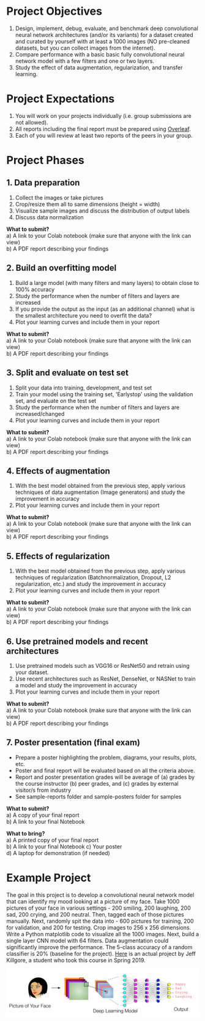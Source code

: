 # Project Objectives
1. Design, implement, debug, evaluate, and benchmark deep convolutional neural network architectures (and/or its variants) for a dataset created and curated by yourself with at least a 1000 images (NO pre-cleaned datasets, but you can collect images from the internet).
1. Compare performance with a basic basic fully convolutional neural network model with a few filters and one or two layers.
1. Study the effect of data augmentation, regularization, and transfer learning.

# Project Expectations
1. You will work on your projects individually (i.e. group submissions are not allowed).
1. All reports including the final report must be prepared using <a href="https://www.overleaf.com/">Overleaf</a>.
1. Each of you will review at least two reports of the peers in your group.

# Project Phases

## 1. Data preparation
1. Collect the images or take pictures
1. Crop/resize them all to same dimensions (height = width)
1. Visualize sample images and discuss the distribution of output labels
1. Discuss data normalization

**What to submit?**  
a) A link to your Colab notebook (make sure that anyone with the link can view)  
b) A PDF report describing your findings  

## 2. Build an overfitting model
1. Build a large model (with many filters and many layers) to obtain close to 100% accuracy
1. Study the performance when the number of filters and layers are increased
1. If you provide the output as the input (as an additional channel) what is the smallest architecture you need to overfit the data?
1. Plot your learning curves and include them in your report

**What to submit?**  
a) A link to your Colab notebook (make sure that anyone with the link can view)  
b) A PDF report describing your findings  

## 3. Split and evaluate on test set
1. Split your data into training, development, and test set
1. Train your model using the training set, 'Earlystop' using the validation set, and evaluate on the test set
1. Study the performance when the number of filters and layers are increased/changed
1. Plot your learning curves and include them in your report

**What to submit?**  
a) A link to your Colab notebook (make sure that anyone with the link can view)  
b) A PDF report describing your findings  

## 4. Effects of augmentation
1. With the best model obtained from the previous step, apply various techniques of data augmentation (Image generators) and study the improvement in accuracy
1. Plot your learning curves and include them in your report

**What to submit?**  
a) A link to your Colab notebook (make sure that anyone with the link can view)  
b) A PDF report describing your findings  

## 5. Effects of regularization
1. With the best model obtained from the previous step, apply various techniques of regularization (Batchnormalization, Dropout, L2 regularization, etc.) and study the improvement in accuracy
1. Plot your learning curves and include them in your report

**What to submit?**  
a) A link to your Colab notebook (make sure that anyone with the link can view)  
b) A PDF report describing your findings  

## 6. Use pretrained models and recent architectures 
1. Use pretrained models such as VGG16 or ResNet50 and retrain using your dataset.
1. Use recent architectures such as ResNet, DenseNet, or NASNet to train a model and study the improvement in accuracy
1. Plot your learning curves and include them in your report

**What to submit?**  
a) A link to your Colab notebook (make sure that anyone with the link can view)  
b) A PDF report describing your findings  

## 7. Poster presentation (final exam)
* Prepare a poster highlighting the problem, diagrams, your results, plots, etc.
* Poster and final report will be evaluated based on all the criteria above.
* Report and poster presentation grades will be average of (a) grades by the course instructor (b) peer grades, and (c) grades by external visitor/s from industry
* See sample-reports folder and sample-posters folder for samples

**What to submit?**  
a) A copy of your final report  
b) A link to your final Notebook

**What to bring?**  
a) A printed copy of your final report  
b) A link to your final Notebook
c) Your poster  
d) A laptop for demonstration (if needed)  

# Example Project
The goal in this project is to develop a convolutional neural network model that can identify my mood looking at a picture of my face. Take 1000 pictures of your face in various settings - 200 smiling, 200 laughing, 200 sad, 200 crying, and 200 neutral. Then, tagged each of those pictures manually. Next, randomly spit the data into - 600 pictures for training, 200 for validation, and 200 for testing. Crop images to 256 x 256 dimensions. Write a Python matplotlib code to visualize all the 1000 images. Next, build a single layer CNN model with 64 filters. Data augmentation could significantly improve the performance. The 5-class accuracy of a random classifier is 20% (baseline for the project). [Here](https://github.com/jnkx9c/DL_Project) is an actual project by Jeff Killgore, a student who took this course in Spring 2019.

<img src="syllabus/mood-classification-project.png" align="middle" width="700"/>
